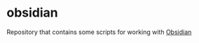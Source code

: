# obsidian

Repository that contains some scripts for working with [Obsidian](https://obsidian.md/)
